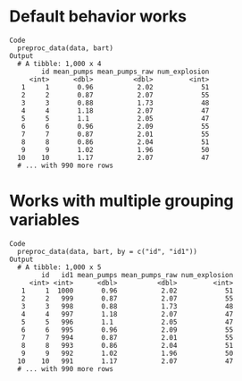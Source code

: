 # Default behavior works

    Code
      preproc_data(data, bart)
    Output
      # A tibble: 1,000 x 4
            id mean_pumps mean_pumps_raw num_explosion
         <int>      <dbl>          <dbl>         <int>
       1     1       0.96           2.02            51
       2     2       0.87           2.07            55
       3     3       0.88           1.73            48
       4     4       1.18           2.07            47
       5     5       1.1            2.05            47
       6     6       0.96           2.09            55
       7     7       0.87           2.01            55
       8     8       0.86           2.04            51
       9     9       1.02           1.96            50
      10    10       1.17           2.07            47
      # ... with 990 more rows

# Works with multiple grouping variables

    Code
      preproc_data(data, bart, by = c("id", "id1"))
    Output
      # A tibble: 1,000 x 5
            id   id1 mean_pumps mean_pumps_raw num_explosion
         <int> <int>      <dbl>          <dbl>         <int>
       1     1  1000       0.96           2.02            51
       2     2   999       0.87           2.07            55
       3     3   998       0.88           1.73            48
       4     4   997       1.18           2.07            47
       5     5   996       1.1            2.05            47
       6     6   995       0.96           2.09            55
       7     7   994       0.87           2.01            55
       8     8   993       0.86           2.04            51
       9     9   992       1.02           1.96            50
      10    10   991       1.17           2.07            47
      # ... with 990 more rows

